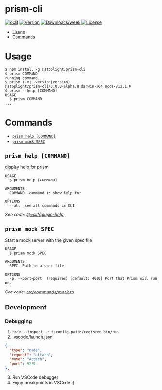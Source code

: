prism-cli
=========

[![oclif](https://img.shields.io/badge/cli-oclif-brightgreen.svg)](https://oclif.io)
[![Version](https://img.shields.io/npm/v/prism-cli.svg)](https://npmjs.org/package/@stoplight/prism-cli)
[![Downloads/week](https://img.shields.io/npm/dw/prism-cli.svg)](https://npmjs.org/package/@stoplight/prism-cli)
[![License](https://img.shields.io/npm/l/prism-cli.svg)](https://github.com/stoplightio/prism/blob/master/package.json)

<!-- toc -->
* [Usage](#usage)
* [Commands](#commands)
<!-- tocstop -->
# Usage
<!-- usage -->
```sh-session
$ npm install -g @stoplight/prism-cli
$ prism COMMAND
running command...
$ prism (-v|--version|version)
@stoplight/prism-cli/3.0.0-alpha.8 darwin-x64 node-v12.1.0
$ prism --help [COMMAND]
USAGE
  $ prism COMMAND
...
```
<!-- usagestop -->
# Commands
<!-- commands -->
* [`prism help [COMMAND]`](#prism-help-command)
* [`prism mock SPEC`](#prism-mock-spec)

## `prism help [COMMAND]`

display help for prism

```
USAGE
  $ prism help [COMMAND]

ARGUMENTS
  COMMAND  command to show help for

OPTIONS
  --all  see all commands in CLI
```

_See code: [@oclif/plugin-help](https://github.com/oclif/plugin-help/blob/v2.1.6/src/commands/help.ts)_

## `prism mock SPEC`

Start a mock server with the given spec file

```
USAGE
  $ prism mock SPEC

ARGUMENTS
  SPEC  Path to a spec file

OPTIONS
  -p, --port=port  (required) [default: 4010] Port that Prism will run on.
```

_See code: [src/commands/mock.ts](https://github.com/stoplightio/prism/blob/v3.0.0-alpha.8/src/commands/mock.ts)_
<!-- commandsstop -->

## Development

### Debugging

1. `node --inspect -r tsconfig-paths/register bin/run`
2. .vscode/launch.json

```json
{
  "type": "node",
  "request": "attach",
  "name": "Attach",
  "port": 9229
},
```

3. Run VSCode debugger
4. Enjoy breakpoints in VSCode :)
